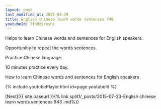 ```yaml
---
layout: post
last_modified_at: 2021-03-29
title: English chinese learn words sentences 748 
youtubeId: Tfb8zEYnshc
---
```

 
 
Helps to learn Chinese words and sentences for English speakers.

Opportunitiy to repeat the words sentences. 

Practice Chinese language. 
 
10 minutes practice every day. 
 
How to learn Chinese words and sentences for English speakers 
 
{% include youtubePlayer.html id=page.youtubeId %}
 
 
[Next]({{ site.baseurl }}{% link  split1/_posts/2015-07-23-English chinese learn words sentences 943 .md%})
 
